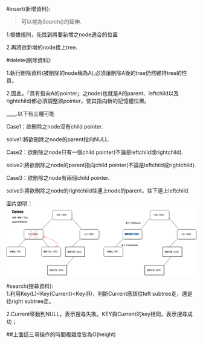 

#insert(新增資料):  
>可以視為Search()的延伸.   

1.根據規則，先找到將要新增之node適合的位置  

2.再將欲新增的node接上tree. 

#delete(刪除資料): 

  1.執行刪除資料(被刪除的node稱為A),必須讓刪除A後的tree仍然維持tree的性質。  
  
  2.因此，「具有指向A的pointer」之node(也就是A的parent、leftchild以及rightchild)都必須調整該pointer，使其指向新的記憶體位置。  
  
____.以下有三種可能 
  
  Case1：欲刪除之node沒有child pointer. 
  
  solve1:將欲刪除之node的parent指向NULL.   
  
  Case2：欲刪除之node只有一個child pointer(不論是leftchild或rightchild). 
  
  solve2:將欲刪除之node的parent指向child pointer(不論是leftchild或rightchild). 
  
  Case3：欲刪除之node有兩個child pointer. 
  
  solve3:將欲刪除之node的rightchild往連上node的parent，往下連上leftchild. 
  
 圖片說明：
 ![](image/deletecase.png)
      

#search(搜尋資料):  
  1.利用Key(L)<Key(Current)<Key(R)，判斷Current應該往left subtree走，還是往right subtree走。
  
  2.Current移動到NULL，表示搜尋失敗。KEY與Current的key相同，表示搜尋成功；
  

##上面這三項操作的時間複雜度皆為O(height)

